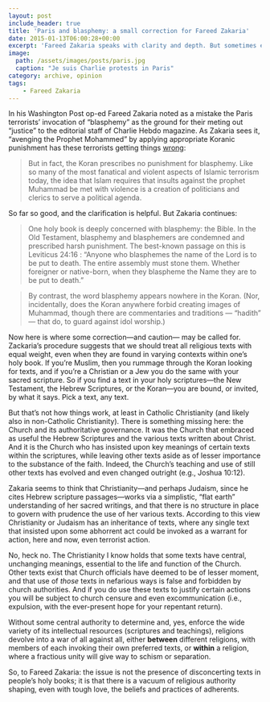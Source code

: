 ```yaml
---
layout: post
include_header: true
title: 'Paris and blasphemy: a small correction for Fareed Zakaria'
date: 2015-01-13T06:00:28+00:00
excerpt: 'Fareed Zakaria speaks with clarity and depth. But sometimes even Homer nods.'
image:
  path: /assets/images/posts/paris.jpg
  caption: "Je suis Charlie protests in Paris"
category: archive, opinion
tags:
    - Fareed Zakaria
---
```


In his Washington Post op-ed Fareed Zakaria noted as a mistake the Paris terrorists’ invocation of “blasphemy” as the ground for their meting out “justice” to the editorial staff of Charlie Hebdo magazine. As Zakaria sees it, “avenging the Prophet Mohammed” by applying appropriate Koranic punishment has these terrorists getting things <a href="http://www.washingtonpost.com/opinions/fareed-zakaria-blasphemy-and-the-law-of-fanatics/2015/01/08/b0c14e38-9770-11e4-aabd-d0b93ff613d5_story.html">wrong</a>:

> But in fact, the Koran prescribes no punishment for blasphemy. Like so many of the most fanatical and violent aspects of Islamic terrorism today, the idea that Islam requires that insults against the prophet Muhammad be met with violence is a creation of politicians and clerics to serve a political agenda.

So far so good, and the clarification is helpful. But Zakaria continues:

> One holy book is deeply concerned with blasphemy: the Bible. In the Old Testament, blasphemy and blasphemers are condemned and prescribed harsh punishment. The best-known passage on this is Leviticus 24:16 : “Anyone who blasphemes the name of the Lord is to be put to death. The entire assembly must stone them. Whether foreigner or native-born, when they blaspheme the Name they are to be put to death.”

> By contrast, the word blasphemy appears nowhere in the Koran. (Nor, incidentally, does the Koran anywhere forbid creating images of Muhammad, though there are commentaries and traditions — “hadith” — that do, to guard against idol worship.)

Now here is where some correction—and caution— may be called for. Zackaria’s procedure suggests that we should treat all religious texts with equal weight, even when they are found in varying contexts within one’s holy book. If you’re Muslim, then you rummage through the Koran looking for texts, and if you’re a Christian or a Jew you do the same with your sacred scripture. So if you find a text in your holy scriptures—the New Testament, the Hebrew Scriptures, or the Koran—you are bound, or invited, by what it says. Pick a text, any text.

But that’s not how things work, at least in Catholic Christianity (and likely also in non-Catholic Christianity). There is something missing here: the Church and its authoritative governance. It was the Church that embraced as useful the Hebrew Scriptures and the various texts written about Christ. And it is the Church who has insisted upon key meanings of certain texts within the scriptures, while leaving other texts aside as of lesser importance to the substance of the faith. Indeed, the Church’s teaching and use of still other texts has evolved and even changed outright (e.g., Joshua 10:12).

Zakaria seems to think that Christianity—and perhaps Judaism, since he cites Hebrew scripture passages—works via a simplistic, “flat earth” understanding of her sacred writings, and that there is no structure in place to govern with prudence the use of her various texts. According to this view Christianity or Judaism has an inheritance of texts, where any single text that insisted upon some abhorrent act could be invoked as a warrant for action, here and now, even terrorist action.

No, heck no. The Christianity I know holds that some texts have central, unchanging meanings, essential to the life and function of the Church. Other texts exist that Church officials have deemed to be of lesser moment, and that use of <em>those</em> texts in nefarious ways is false and forbidden by church authorities. And if you do use these texts to justify certain actions you will be subject to church censure and even excommunication (i.e., expulsion, with the ever-present hope for your repentant return).

Without some central authority to determine and, yes, enforce the wide variety of its intellectual resources (scriptures and teachings), religions devolve into a war of all against all, either <strong>between</strong> different religions, with members of each invoking their own preferred texts, or <strong>within</strong> a religion, where a fractious unity will give way to schism or separation.

So, to Fareed Zakaria: the issue is not the presence of disconcerting texts in people’s holy books; it is that there is a vacuum of religious authority shaping, even with tough love, the beliefs and practices of adherents.
